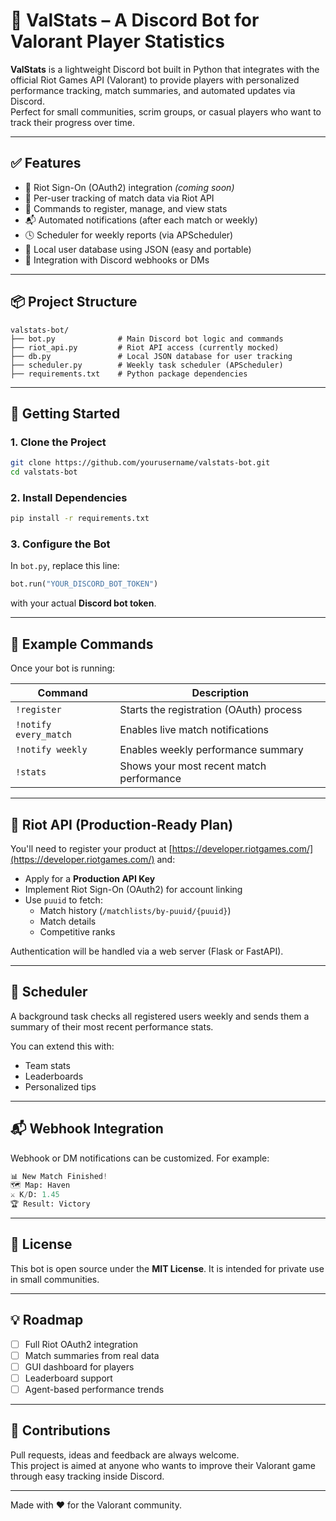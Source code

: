 # 🎯 ValStats – A Discord Bot for Valorant Player Statistics

**ValStats** is a lightweight Discord bot built in Python that integrates with the official Riot Games API (Valorant) to provide players with personalized performance tracking, match summaries, and automated updates via Discord.  
Perfect for small communities, scrim groups, or casual players who want to track their progress over time.

---

## ✅ Features

- 🔐 Riot Sign-On (OAuth2) integration *(coming soon)*
- 👤 Per-user tracking of match data via Riot API
- 🧠 Commands to register, manage, and view stats
- 📬 Automated notifications (after each match or weekly)
- 🕓 Scheduler for weekly reports (via APScheduler)
- 💾 Local user database using JSON (easy and portable)
- 📡 Integration with Discord webhooks or DMs

---

## 📦 Project Structure

```
valstats-bot/
├── bot.py              # Main Discord bot logic and commands
├── riot_api.py         # Riot API access (currently mocked)
├── db.py               # Local JSON database for user tracking
├── scheduler.py        # Weekly task scheduler (APScheduler)
├── requirements.txt    # Python package dependencies
```

---

## 🚀 Getting Started

### 1. Clone the Project

```bash
git clone https://github.com/yourusername/valstats-bot.git
cd valstats-bot
```

### 2. Install Dependencies

```bash
pip install -r requirements.txt
```

### 3. Configure the Bot

In `bot.py`, replace this line:

```python
bot.run("YOUR_DISCORD_BOT_TOKEN")
```

with your actual **Discord bot token**.

---

## 🧪 Example Commands

Once your bot is running:

| Command                  | Description                                |
|--------------------------|--------------------------------------------|
| `!register`              | Starts the registration (OAuth) process    |
| `!notify every_match`    | Enables live match notifications           |
| `!notify weekly`         | Enables weekly performance summary         |
| `!stats`                 | Shows your most recent match performance   |

---

## 🔗 Riot API (Production-Ready Plan)

You'll need to register your product at [https://developer.riotgames.com/](https://developer.riotgames.com/) and:

- Apply for a **Production API Key**
- Implement Riot Sign-On (OAuth2) for account linking
- Use `puuid` to fetch:
  - Match history (`/matchlists/by-puuid/{puuid}`)
  - Match details
  - Competitive ranks

Authentication will be handled via a web server (Flask or FastAPI).

---

## 🔧 Scheduler

A background task checks all registered users weekly and sends them a summary of their most recent performance stats.

You can extend this with:
- Team stats
- Leaderboards
- Personalized tips

---

## 📬 Webhook Integration

Webhook or DM notifications can be customized. For example:

```python
📊 New Match Finished!
🗺 Map: Haven
⚔️ K/D: 1.45
🏆 Result: Victory
```

---

## 📄 License

This bot is open source under the **MIT License**. It is intended for private use in small communities.

---

## 💡 Roadmap

- [ ] Full Riot OAuth2 integration
- [ ] Match summaries from real data
- [ ] GUI dashboard for players
- [ ] Leaderboard support
- [ ] Agent-based performance trends

---

## 🙌 Contributions

Pull requests, ideas and feedback are always welcome.  
This project is aimed at anyone who wants to improve their Valorant game through easy tracking inside Discord.

---

Made with ❤️ for the Valorant community.